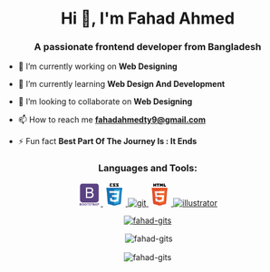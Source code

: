 <h1 align="center">Hi 👋, I'm Fahad Ahmed</h1>
<h3 align="center">A passionate frontend developer from Bangladesh</h3>

- 🔭 I’m currently working on **Web Designing**

- 🌱 I’m currently learning **Web Design And Development**

- 👯 I’m looking to collaborate on **Web Designing**

- 📫 How to reach me **fahadahmedty9@gmail.com**

- ⚡ Fun fact **Best Part Of The Journey Is : It Ends**


<h3 align="center">Languages and Tools:</h3>
<p align="center"> <a href="https://getbootstrap.com" target="_blank"> <img src="https://raw.githubusercontent.com/devicons/devicon/master/icons/bootstrap/bootstrap-plain-wordmark.svg" alt="bootstrap" width="40" height="40"/> </a> <a href="https://www.w3schools.com/css/" target="_blank"> <img src="https://raw.githubusercontent.com/devicons/devicon/master/icons/css3/css3-original-wordmark.svg" alt="css3" width="40" height="40"/> </a> <a href="https://git-scm.com/" target="_blank"> <img src="https://www.vectorlogo.zone/logos/git-scm/git-scm-icon.svg" alt="git" width="40" height="40"/> </a> <a href="https://www.w3.org/html/" target="_blank"> <img src="https://raw.githubusercontent.com/devicons/devicon/master/icons/html5/html5-original-wordmark.svg" alt="html5" width="40" height="40"/> </a> <a href="https://www.adobe.com/in/products/illustrator.html" target="_blank"> <img src="https://www.vectorlogo.zone/logos/adobe_illustrator/adobe_illustrator-icon.svg" alt="illustrator" width="40" height="40"/> </a> </p>

<p align="center"> <a href="https://github.com/ryo-ma/github-profile-trophy"><img src="https://github-profile-trophy.vercel.app/?username=fahad-gits" alt="fahad-gits" /></a> </p>
<!-- <p><img align="left" src="https://github-readme-stats.vercel.app/api/top-langs?username=fahad-gits&show_icons=true&locale=en&layout=compact" alt="fahad-gits" /></p> -->

<p align="center">&nbsp;<img align="center" src="https://github-readme-stats.vercel.app/api?username=fahad-gits&show_icons=true&locale=en" alt="fahad-gits" /></p>

<p align="center"><img align="center" src="https://github-readme-streak-stats.herokuapp.com/?user=fahad-gits&" alt="fahad-gits" /></p>
